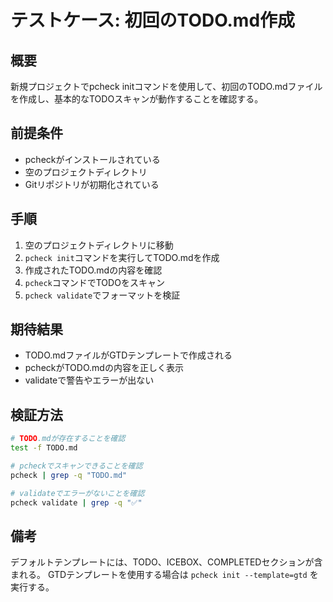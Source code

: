 # テストケース: 初回のTODO.md作成

## 概要

新規プロジェクトでpcheck
initコマンドを使用して、初回のTODO.mdファイルを作成し、基本的なTODOスキャンが動作することを確認する。

## 前提条件

- pcheckがインストールされている
- 空のプロジェクトディレクトリ
- Gitリポジトリが初期化されている

## 手順

1. 空のプロジェクトディレクトリに移動
2. `pcheck init`コマンドを実行してTODO.mdを作成
3. 作成されたTODO.mdの内容を確認
4. `pcheck`コマンドでTODOをスキャン
5. `pcheck validate`でフォーマットを検証

## 期待結果

- TODO.mdファイルがGTDテンプレートで作成される
- pcheckがTODO.mdの内容を正しく表示
- validateで警告やエラーが出ない

## 検証方法

```bash
# TODO.mdが存在することを確認
test -f TODO.md

# pcheckでスキャンできることを確認
pcheck | grep -q "TODO.md"

# validateでエラーがないことを確認
pcheck validate | grep -q "✅"
```

## 備考

デフォルトテンプレートには、TODO、ICEBOX、COMPLETEDセクションが含まれる。
GTDテンプレートを使用する場合は `pcheck init --template=gtd` を実行する。
